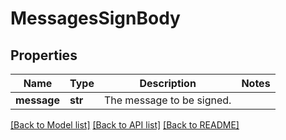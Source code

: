 # MessagesSignBody

## Properties
Name | Type | Description | Notes
------------ | ------------- | ------------- | -------------
**message** | **str** | The message to be signed. | 

[[Back to Model list]](../README.md#documentation-for-models) [[Back to API list]](../README.md#documentation-for-api-endpoints) [[Back to README]](../README.md)

